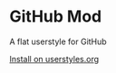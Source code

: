# GitHub Mod

A flat userstyle for GitHub

[Install on userstyles.org](https://userstyles.org/styles/106779)